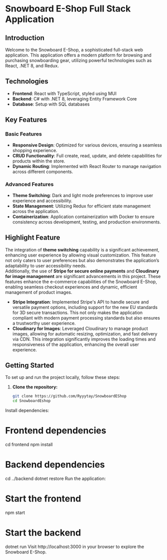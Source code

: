# Snowboard E-Shop Full Stack Application

## Introduction

Welcome to the Snowboard E-Shop, a sophisticated full-stack web application. This application offers a modern platform for browsing and purchasing snowboarding gear, utilizing powerful technologies such as React, .NET 8, and Redux.

## Technologies

- **Frontend**: React with TypeScript, styled using MUI
- **Backend**: C# with .NET 8, leveraging Entity Framework Core
- **Database**: Setup with SQL databases

## Key Features

### Basic Features

- **Responsive Design**: Optimized for various devices, ensuring a seamless shopping experience.
- **CRUD Functionality**: Full create, read, update, and delete capabilities for products within the store.
- **Dynamic Routing**: Implemented with React Router to manage navigation across different components.

### Advanced Features

- **Theme Switching**: Dark and light mode preferences to improve user experience and accessibility.
- **State Management**: Utilizing Redux for efficient state management across the application.
- **Containerization**: Application containerization with Docker to ensure consistency across development, testing, and production environments.

## Highlight Feature

The integration of **theme switching** capability is a significant achievement, enhancing user experience by allowing visual customization. This feature not only caters to user preferences but also demonstrates the application’s adaptability to user accessibility needs. <br>
Additionally, the use of **Stripe for secure online payments** and **Cloudinary for image management** are significant advancements in this project. These features enhance the e-commerce capabilities of the Snowboard E-Shop, enabling seamless checkout experiences and dynamic, efficient management of product images. 

- **Stripe Integration**: Implemented Stripe's API to handle secure and versatile payment options, including support for the new EU standards for 3D secure transactions. This not only makes the application compliant with modern payment processing standards but also ensures a trustworthy user experience.
- **Cloudinary for Images**: Leveraged Cloudinary to manage product images, allowing for automatic resizing, optimization, and fast delivery via CDN. This integration significantly improves the loading times and responsiveness of the application, enhancing the overall user experience.

## Getting Started

To set up and run the project locally, follow these steps:

1. **Clone the repository:**
   ```bash
   git clone https://github.com/Ryyytay/SnowboardEShop
   cd SnowboardEshop

Install dependencies:

# Frontend dependencies
cd frontend
npm install

# Backend dependencies
cd ../backend
dotnet restore
Run the application:

# Start the frontend
npm start

# Start the backend
dotnet run
Visit http://localhost:3000 in your browser to explore the Snowboard E-Shop.
